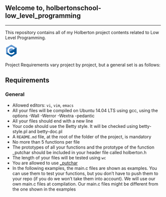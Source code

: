 ## Welcome to, holbertonschool-low_level_programming 

------

This repository contains all of my Holberton project contents related to Low Level Programming.

<a href="https://www.cprogramming.com/" target="_blank"> <img src="https://raw.githubusercontent.com/devicons/devicon/master/icons/c/c-original.svg" alt="c" width="40" height="40"/> </a> <a href="https://www.python.org" target="_blank"> </a>

Project Requirements vary project by project, but a general set is as follows:



## Requirements

### General

- Allowed editors: `vi`, `vim`, `emacs`
- All your files will be compiled on Ubuntu 14.04 LTS using gcc, using the options -Wall -Werror -Wextra -pedantic
- All your files should end with a new line
- Your code should use the Betty style. It will be checked using betty-style.pl and betty-doc.pl
- A `README.md` file, at the root of the folder of the project, is mandatory
- No more than 5 functions per file
- The prototypes of all your functions and the prototype of the function _putchar should be included in your header file called holberton.h
- The length of your files will be tested using `wc`
- You are allowed to use [_putchar](https://github.com/holbertonschool/_putchar.c/blob/master/_putchar.c)
- In the following examples, the main.c files are shown as examples. You can use them to test your functions, but you don’t have to push them to your repo (if you do we won’t take them into account). We will use our own main.c files at compilation. Our main.c files might be different from the one shown in the examples

